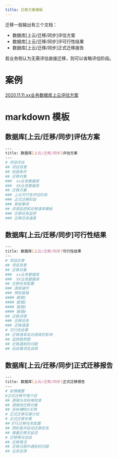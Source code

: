 ```yaml
---
title: 迁移方案模板
---
```


迁移一般输出有三个文档：

* 数据库[上云/迁移/同步]评估方案
* 数据库[上云/迁移/同步]评可行性结果
* 数据库[上云/迁移/同步]正式迁移报告

若业务侧认为无需评估直接迁移，则可以省略评估阶段。

# 案例

[2020.11.11.xx业务数据库上云评估方案](/mysql/dba_mysql/08-MySQL管理规范/demo/迁移评估方案demo.html)

# markdown 模板

## 数据库[上云/迁移/同步]评估方案

```bash
---
title: 数据库[上云/迁移/同步]评估方案
---
# 项目评估
## 项目背景
## 前提条件
## 迁移对象
###  xx业务数据库
###  XX业务数据库
## 迁移方案
### 上云可行性评估阶段
### 正式迁移阶段
### 其他事项
## 资源监控和迁移速率模板
### 迁移任务监控
### 迁移任务速度
```

## 数据库[上云/迁移/同步]可行性结果

```bash
---
title: 数据库[上云/迁移/同步]可行性结果
---
# 项目迁移
## 项目背景
## 迁移对象
###  xx业务数据库
###  XX业务数据库
## 迁移任务配置
### 源库操作
### 预检报错
#### 报错1
#### 报错2
#### 报错3
#### 报错4
## 迁移详情
### 迁移任务
### 迁移速度
# 可行性结果
## 迁移速率及对源库的影响
## 监控趋势图
## 迁移遇到的问题
## 后续事项及说明
```

## 数据库[上云/迁移/同步]正式迁移报告

```bash
---
title: 数据库[上云/迁移/同步]正式迁移报告
---
# 前情概要
#正式迁移环境介绍
## 源端与目标端信息
## 源端待迁移对象
## 目标端RDS实例
# 正式迁移实施计划
# 正式迁移步骤
## DTS迁移任务配置
## 预检查并启动迁移任务
## 增量迁移无延迟
# 迁移情况总结
## 迁移情况
## 迁移过程中遇到的问题
## 业务反馈
```


